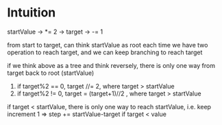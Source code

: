 # Intuition

startValue -> *= 2 -> target
           -> -= 1

from start to target, can think startValue as root
each time we have two operation to reach target, and we can keep branching to reach target

if we think above as a tree and think reversely, there is only one way from target back to root (startValue)
1. if target%2 == 0, target //= 2, where target > startValue
2. if target%2 != 0, target = (target+1)//2 , where target > startValue

if target < startValue, there is only one way to reach startValue, i.e. keep increment 1
=> step += startValue-target if target < value
